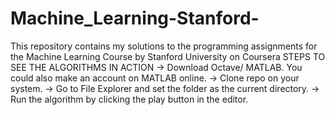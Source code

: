 # Machine_Learning-Stanford-
This repository contains my solutions to the programming assignments for the  Machine Learning Course by Stanford University on Coursera
STEPS TO SEE THE ALGORITHMS IN ACTION
  -> Download Octave/ MATLAB. You could also make an account on MATLAB online.
  -> Clone repo on your system.
  -> Go to File Explorer and set the folder as the current directory.
  -> Run the algorithm by clicking the play button in the editor.

